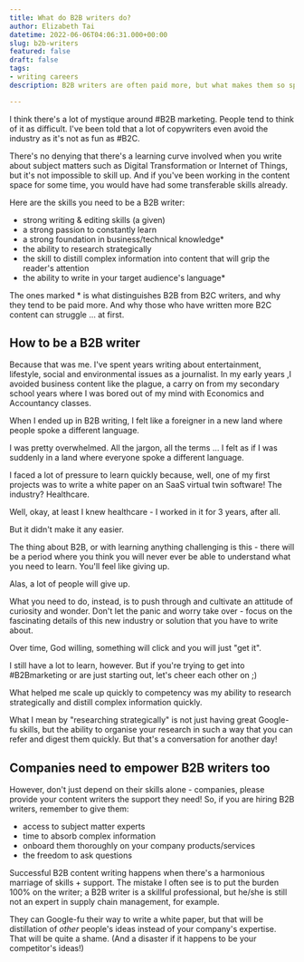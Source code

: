 ```yaml
---
title: What do B2B writers do?
author: Elizabeth Tai
datetime: 2022-06-06T04:06:31.000+00:00
slug: b2b-writers
featured: false
draft: false
tags:
- writing careers
description: B2B writers are often paid more, but what makes them so special?

---
```

I think there's a lot of mystique around #B2B marketing. People tend to think of it as difficult. I've been told that a lot of copywriters even avoid the industry as it's not as fun as #B2C.

There's no denying that there's a learning curve involved when you write about subject matters such as Digital Transformation or Internet of Things, but it's not impossible to skill up. And if you've been working in the content space for some time, you would have had some transferable skills already.

Here are the skills you need to be a B2B writer:

- strong writing & editing skills (a given)
- a strong passion to constantly learn
- a strong foundation in business/technical knowledge\*
- the ability to research strategically
- the skill to distill complex information into content that will grip the reader's attention
- the ability to write in your target audience's language\*

The ones marked \* is what distinguishes B2B from B2C writers, and why they tend to be paid more. And why those who have written more B2C content can struggle ... at first.

## How to be a B2B writer

Because that was me. I've spent years writing about entertainment, lifestyle, social and environmental issues as a journalist. In my early years ,I avoided business content like the plague, a carry on from my secondary school years where I was bored out of my mind with Economics and Accountancy classes.

When I ended up in B2B writing, I felt like a foreigner in a new land where people spoke a different language.

I was pretty overwhelmed. All the jargon, all the terms ... I felt as if I was suddenly in a land where everyone spoke a different language.

I faced a lot of pressure to learn quickly because, well, one of my first projects was to write a white paper on an SaaS virtual twin software! The industry? Healthcare.

Well, okay, at least I knew healthcare - I worked in it for 3 years, after all.

But it didn't make it any easier.

The thing about B2B, or with learning anything challenging is this - there will be a period where you think you will never ever be able to understand what you need to learn. You'll feel like giving up.

Alas, a lot of people will give up.

What you need to do, instead, is to push through and cultivate an attitude of curiosity and wonder. Don't let the panic and worry take over - focus on the fascinating details of this new industry or solution that you have to write about.

Over time, God willing, something will click and you will just "get it".

I still have a lot to learn, however. But if you're trying to get into #B2Bmarketing or are just starting out, let's cheer each other on ;)

What helped me scale up quickly to competency was my ability to research strategically and distill complex information quickly.

What I mean by "researching strategically" is not just having great Google-fu skills, but the ability to organise your research in such a way that you can refer and digest them quickly. But that's a conversation for another day!

## Companies need to empower B2B writers too

However, don't just depend on their skills alone - companies, please provide your content writers the support they need! So, if you are hiring B2B writers, remember to give them:

- access to subject matter experts
- time to absorb complex information
- onboard them thoroughly on your company products/services
- the freedom to ask questions

Successful B2B content writing happens when there's a harmonious marriage of skills + support. The mistake I often see is to put the burden 100% on the writer; a B2B writer is a skillful professional, but he/she is still not an expert in supply chain management, for example.

They can Google-fu their way to write a white paper, but that will be distillation of _other_ people's ideas instead of your company's expertise. That will be quite a shame. (And a disaster if it happens to be your competitor's ideas!)
